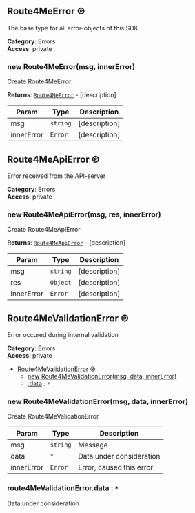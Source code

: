 <a id="Route4MeError" name="Route4MeError"></a>

## Route4MeError ℗

The base type for all error-objects of this SDK

**Category**: Errors  
**Access**: private  
<a id="new_Route4MeError_new" name="new_Route4MeError_new"></a>

### new Route4MeError(msg, innerError)

Create Route4MeError

**Returns**: [<code>Route4MeError</code>](#Route4MeError) - [description]  

| Param | Type | Description |
| --- | --- | --- |
| msg | <code>string</code> | [description] |
| innerError | <code>Error</code> | [description] |

<a id="Route4MeApiError" name="Route4MeApiError"></a>

## Route4MeApiError ℗

Error received from the API-server

**Category**: Errors  
**Access**: private  
<a id="new_Route4MeApiError_new" name="new_Route4MeApiError_new"></a>

### new Route4MeApiError(msg, res, innerError)

Create Route4MeApiError

**Returns**: [<code>Route4MeApiError</code>](#Route4MeApiError) - [description]  

| Param | Type | Description |
| --- | --- | --- |
| msg | <code>string</code> | [description] |
| res | <code>Object</code> | [description] |
| innerError | <code>Error</code> | [description] |

<a id="Route4MeValidationError" name="Route4MeValidationError"></a>

## Route4MeValidationError ℗

Error occured during internal validation

**Category**: Errors  
**Access**: private  

* [Route4MeValidationError](#Route4MeValidationError) ℗
    * [new Route4MeValidationError(msg, data, innerError)](#new_Route4MeValidationError_new)
    * [.data](#Route4MeValidationError+data) : <code>\*</code>

<a id="new_Route4MeValidationError_new" name="new_Route4MeValidationError_new"></a>

### new Route4MeValidationError(msg, data, innerError)

Create Route4MeValidationError


| Param | Type | Description |
| --- | --- | --- |
| msg | <code>string</code> | Message |
| data | <code>\*</code> | Data under consideration |
| innerError | <code>Error</code> | Error, caused this error |

<a id="Route4MeValidationError+data" name="Route4MeValidationError+data"></a>

### route4MeValidationError.data : <code>\*</code>

Data under consideration

